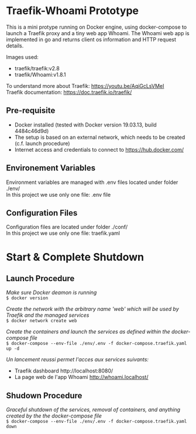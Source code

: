 # Traefik-Whoami Prototype

This is a mini protype running on Docker engine, using docker-compose to launch a Traefik proxy and a tiny web app Whoami.
The Whoami web app is implemented in go and returns client os information and HTTP request details.

Images used:
- traefik/traefik:v2.8
- traefik/Whoami:v1.8.1

To understand more about Traefik: https://youtu.be/AqiGcLsVMeI  
Traefik documentation: https://doc.traefik.io/traefik/

## Pre-requisite

- Docker installed (tested with Docker version 19.03.13, build 4484c46d9d)
- The setup is based on an external network, which needs to be created (c.f. launch procedure)
- Internet access and credentials to connect to https://hub.docker.com/

## Environement Variables

Environment variables are managed with .env files located under folder ./env/  
In this project we use only one file: .env file

## Configuration Files

Configuration files are located under folder ./conf/  
In this project we use only one file: traefik.yaml

# Start & Complete Shutdown

## Launch Procedure

_Make sure Docker deamon is running_  
`$ docker version`

_Create the network with the arbitrary name 'web' which will be used by Traefik and the managed services_  
`$ docker network create web`

_Create the containers and launch the services as defined within the docker-compose file_  
`$ docker-compose --env-file ./env/.env -f docker-compose.traefik.yaml up -d`

*Un lancement reussi permet l'acces aux services suivants:*

- Traefik dashboard http://localhost:8080/
- La page web de l'app Whoami http://whoami.localhost/

## Shudown Procedure

_Graceful shutdown of the services, removal of containers, and anything created by the the docker-compose file_  
`$ docker-compose --env-file ./env/.env -f docker-compose.traefik.yaml down`